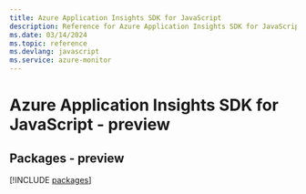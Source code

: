 ```yaml
---
title: Azure Application Insights SDK for JavaScript
description: Reference for Azure Application Insights SDK for JavaScript
ms.date: 03/14/2024
ms.topic: reference
ms.devlang: javascript
ms.service: azure-monitor
---
```

# Azure Application Insights SDK for JavaScript - preview
## Packages - preview
[!INCLUDE [packages](application-insights-index.md)]